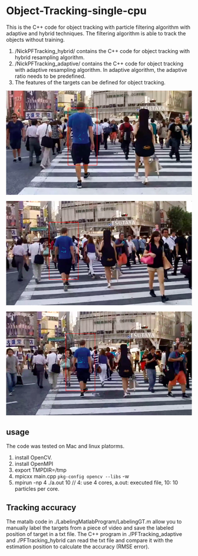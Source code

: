 # Object-Tracking-single-cpu
This is the C++ code for object tracking with particle filtering algorithm with adaptive and hybrid techniques.
The filtering algorithm is able to track the objects without training.

1. /NickPFTracking_hybrid/ contains the C++ code for object tracking with hybrid resampling algorithm.
2. /NickPFTracking_adaptive/ contains the C++ code for object tracking with adaptive resampling algorithm. In adaptive algorithm, the adaptive ratio needs to be predefined. 
3. The features of the targets can be defined for object tracking.
<p align="center"><img src=https://github.com/Solarbird2017/Object-Tracking-single-cpu/blob/main/11.png alt="Comparison"></p>
<p align="center"><img src=https://github.com/Solarbird2017/Object-Tracking-single-cpu/blob/main/31.png alt="Comparison"></p>
<p align="center"><img src=https://github.com/Solarbird2017/Object-Tracking-single-cpu/blob/main/41.png alt="Comparison"></p>


## usage
The code was tested on Mac and linux platorms.
1. install OpenCV.
2. install OpenMPI
3. export TMPDIR=/tmp
4. mpicxx main.cpp `pkg-config opencv --libs` -w
5. mpirun -np 4 ./a.out 10  // 4: use 4 cores, a.out: executed file, 10: 10 particles per core.

## Tracking accuracy

The matalb code in ./LabelingMatlabProgram/LabelingGT.m allow you to manually label the targets from a piece of video and save the labeled position of target in a txt file. The C++ program in ./PFTracking_adaptive and ./PFTracking_hybrid can read the txt file and compare it with the estimation position to calculate the accuracy (RMSE error).



